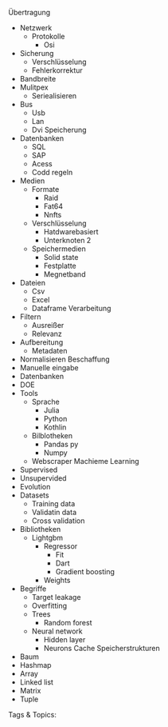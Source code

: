  Übertragung 
  - Netzwerk 
    - Protokolle
      - Osi
  - Sicherung 
    - Verschlüsselung 
    - Fehlerkorrektur 
  - Bandbreite 
  - Mulitpex
    - Seriealisieren
  - Bus
    - Usb
    - Lan
    - Dvi
 Speicherung
  - Datenbanken
    - SQL 
    - SAP 
    - Acess
    - Codd regeln
  - Medien
    - Formate
      - Raid
      - Fat64
      - Nnfts
    - Verschlüsselung
      - Hatdwarebasiert
      - Unterknoten 2
    - Speichermedien
      - Solid state
      - Festplatte
      - Megnetband
  - Dateien
    - Csv
    - Excel
    - Dataframe
 Verarbeitung 
  - Filtern
    - Ausreißer 
    - Relevanz 
  - Aufbereitung 
    - Metadaten
  - Normalisieren
 Beschaffung 
  - Manuelle eingabe
  - Datenbanken
  - DOE
  - Tools
    - Sprache
      - Julia
      - Python
      - Kothlin
    - Bilblotheken
      - Pandas py
      - Numpy
    - Webscraper
 Machieme Learning 
  - Supervised
  - Unsupervided
  - Evolution 
  - Datasets
    - Training data
    - Validatin data
    - Cross validation
  - Bibliotheken 
    - Lightgbm
      - Regressor
        - Fit
        - Dart
        - Gradient boosting 
      - Weights
  - Begriffe
    - Target leakage 
    - Overfitting
    - Trees 
      - Random forest 
    - Neural network
      - Hidden layer
      - Neurons
 Cache
 Speicherstrukturen
  - Baum
  - Hashmap
  - Array
  - Linked list
  - Matrix
  - Tuple

   Tags & Topics:
   